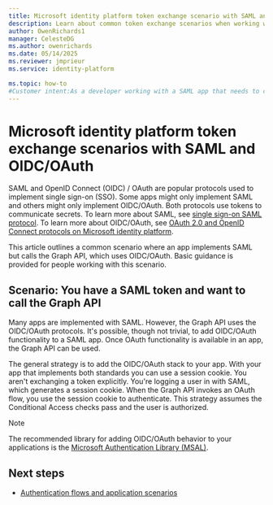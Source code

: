 ```yaml
---
title: Microsoft identity platform token exchange scenario with SAML and OIDC/OAuth in Microsoft Entra ID
description: Learn about common token exchange scenarios when working with SAML and OIDC/OAuth in Microsoft Entra ID.
author: OwenRichards1
manager: CelesteDG
ms.author: owenrichards
ms.date: 05/14/2025
ms.reviewer: jmprieur
ms.service: identity-platform

ms.topic: how-to
#Customer intent:As a developer working with a SAML app that needs to call the Graph API, I want to understand how to add OIDC/OAuth functionality to my app, so that I can authenticate and use the Graph API seamlessly.
---
```


# Microsoft identity platform token exchange scenarios with SAML and OIDC/OAuth

SAML and OpenID Connect (OIDC) / OAuth are popular protocols used to implement single sign-on (SSO). Some apps might only implement SAML and others might only implement OIDC/OAuth. Both protocols use tokens to communicate secrets. To learn more about SAML, see [single sign-on SAML protocol](single-sign-on-saml-protocol.md). To learn more about OIDC/OAuth, see [OAuth 2.0 and OpenID Connect protocols on Microsoft identity platform](./v2-protocols.md).

This article outlines a common scenario where an app implements SAML but calls the Graph API, which uses OIDC/OAuth. Basic guidance is provided for people working with this scenario.

## Scenario: You have a SAML token and want to call the Graph API
Many apps are implemented with SAML. However, the Graph API uses the OIDC/OAuth protocols. It's possible, though not trivial, to add OIDC/OAuth functionality to a SAML app. Once OAuth functionality is available in an app, the Graph API can be used.

The general strategy is to add the OIDC/OAuth stack to your app. With your app that implements both standards you can use a session cookie. You aren't exchanging a token explicitly. You're logging a user in with SAML, which generates a session cookie. When the Graph API invokes an OAuth flow, you use the session cookie to authenticate. This strategy assumes the Conditional Access checks pass and the user is authorized.

> [!NOTE]
> The recommended library for adding OIDC/OAuth behavior to your applications is the [Microsoft Authentication Library (MSAL)](/entra/msal/).

## Next steps
- [Authentication flows and application scenarios](authentication-flows-app-scenarios.md)

